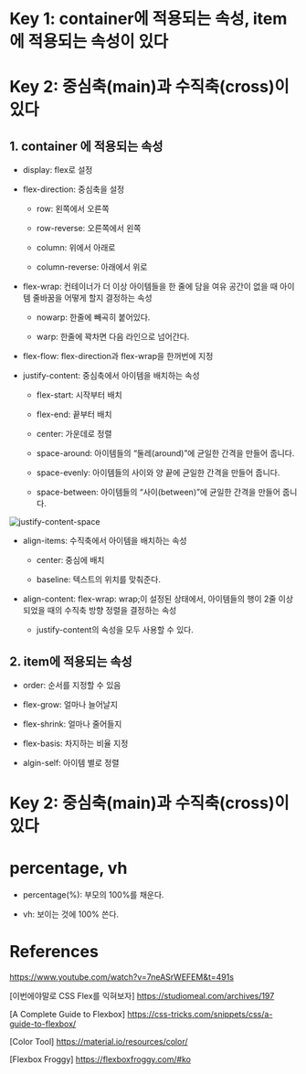 # Key 1: container에 적용되는 속성, item에 적용되는 속성이 있다

# Key 2: 중심축(main)과 수직축(cross)이 있다

## 1. container 에 적용되는 속성

- display: flex로 설정

- flex-direction: 중심축을 설정

  - row: 왼쪽에서 오른쪽

  - row-reverse: 오른쪽에서 왼쪽

  - column: 위에서 아래로

  - column-reverse: 아래에서 위로

- flex-wrap: 컨테이너가 더 이상 아이템들을 한 줄에 담을 여유 공간이 없을 때 아이템 줄바꿈을 어떻게 할지 결정하는 속성

  - nowarp: 한줄에 빼곡히 붙어있다.

  - warp: 한줄에 꽉차면 다음 라인으로 넘어간다.

- flex-flow: flex-direction과 flex-wrap을 한꺼번에 지정

- justify-content: 중심축에서 아이템을 배치하는 속성

  - flex-start: 시작부터 배치

  - flex-end: 끝부터 배치

  - center: 가운데로 정렬

  - space-around: 아이템들의 “둘레(around)”에 균일한 간격을 만들어 줍니다.

  - space-evenly: 아이템들의 사이와 양 끝에 균일한 간격을 만들어 줍니다.

  - space-between: 아이템들의 “사이(between)”에 균일한 간격을 만들어 줍니다.

![justify-content-space](https://studiomeal.com/wp-content/uploads/2020/01/10-1.jpg)

- align-items: 수직축에서 아이템을 배치하는 속성

  - center: 중심에 배치

  - baseline: 텍스트의 위치를 맞춰준다.

- align-content: flex-wrap: wrap;이 설정된 상태에서, 아이템들의 행이 2줄 이상 되었을 때의 수직축 방향 정렬을 결정하는 속성

  - justify-content의 속성을 모두 사용할 수 있다.

## 2. item에 적용되는 속성

- order: 순서를 지정할 수 있음

- flex-grow: 얼마나 늘어날지

- flex-shrink: 얼마나 줄어들지

- flex-basis: 차지하는 비율 지정

- algin-self: 아이템 별로 정렬

# Key 2: 중심축(main)과 수직축(cross)이 있다

# percentage, vh

- percentage(%): 부모의 100%를 채운다.

- vh: 보이는 것에 100% 쓴다.

# References

https://www.youtube.com/watch?v=7neASrWEFEM&t=491s

[이번에야말로 CSS Flex를 익혀보자] https://studiomeal.com/archives/197

[A Complete Guide to Flexbox] https://css-tricks.com/snippets/css/a-guide-to-flexbox/

[Color Tool] https://material.io/resources/color/

[Flexbox Froggy] https://flexboxfroggy.com/#ko
